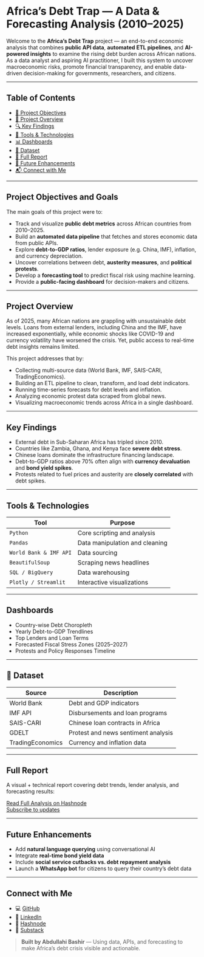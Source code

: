 # Africa’s Debt Trap — A Data & Forecasting Analysis (2010–2025)

Welcome to the **Africa’s Debt Trap** project — an end-to-end economic analysis that combines **public API data**, **automated ETL pipelines**, and **AI-powered insights** to examine the rising debt burden across African nations. As a data analyst and aspiring AI practitioner, I built this system to uncover macroeconomic risks, promote financial transparency, and enable data-driven decision-making for governments, researchers, and citizens.

---

## Table of Contents

- [🎯 Project Objectives](#-project-objectives)
- [📘 Project Overview](#-project-overview)
- [🔍 Key Findings](#-key-findings)
- [🧰 Tools & Technologies](#-tools--technologies)
- [📊 Dashboards](#-dashboards)
- [🧾 Dataset](#-dataset)
- [📄 Full Report](#-full-report)
- [🧠 Future Enhancements](#-future-enhancements)
- [📬 Connect with Me](#-connect-with-me)

---

## Project Objectives and Goals

The main goals of this project were to:

- Track and visualize **public debt metrics** across African countries from 2010–2025.
- Build an **automated data pipeline** that fetches and stores economic data from public APIs.
- Explore **debt-to-GDP ratios**, lender exposure (e.g. China, IMF), inflation, and currency depreciation.
- Uncover correlations between debt, **austerity measures**, and **political protests**.
- Develop a **forecasting tool** to predict fiscal risk using machine learning.
- Provide a **public-facing dashboard** for decision-makers and citizens.

---

## Project Overview

As of 2025, many African nations are grappling with unsustainable debt levels. Loans from external lenders, including China and the IMF, have increased exponentially, while economic shocks like COVID-19 and currency volatility have worsened the crisis. Yet, public access to real-time debt insights remains limited.

This project addresses that by:

- Collecting multi-source data (World Bank, IMF, SAIS-CARI, TradingEconomics).
- Building an ETL pipeline to clean, transform, and load debt indicators.
- Running time-series forecasts for debt levels and inflation.
- Analyzing economic protest data scraped from global news.
- Visualizing macroeconomic trends across Africa in a single dashboard.

---

## Key Findings

- External debt in Sub-Saharan Africa has tripled since 2010.
- Countries like Zambia, Ghana, and Kenya face **severe debt stress**.
- Chinese loans dominate the infrastructure financing landscape.
- Debt-to-GDP ratios above 70% often align with **currency devaluation** and **bond yield spikes**.
- Protests related to fuel prices and austerity are **closely correlated** with debt spikes.

---

## Tools & Technologies

| Tool | Purpose |
|------|---------|
| `Python` | Core scripting and analysis |
| `Pandas` | Data manipulation and cleaning |
| `World Bank & IMF API` | Data sourcing |
| `BeautifulSoup` | Scraping news headlines |
| `SQL / BigQuery` | Data warehousing |
| `Plotly / Streamlit` | Interactive visualizations |

---

## Dashboards

- Country-wise Debt Choropleth  
- Yearly Debt-to-GDP Trendlines  
- Top Lenders and Loan Terms  
- Forecasted Fiscal Stress Zones (2025–2027)  
- Protests and Policy Responses Timeline  

---

## 🧾 Dataset

| Source | Description |
|--------|-------------|
| World Bank | Debt and GDP indicators |
| IMF API | Disbursements and loan programs |
| SAIS-CARI | Chinese loan contracts in Africa |
| GDELT | Protest and news sentiment analysis |
| TradingEconomics | Currency and inflation data |

---

## Full Report

A visual + technical report covering debt trends, lender analysis, and forecasting results:

[Read Full Analysis on Hashnode](https://abdullahybashir.hashnode.dev)  
[Subscribe to updates](https://yourusername.substack.com)

---

## Future Enhancements

- Add **natural language querying** using conversational AI  
- Integrate **real-time bond yield data**  
- Include **social service cutbacks vs. debt repayment analysis**  
- Launch a **WhatsApp bot** for citizens to query their country’s debt data  

---

## Connect with Me

- 💻 [GitHub](https://github.com/Abdllahy)  
- 🧠 [LinkedIn](https://linkedin.com/in/abdullahybashir)  
- 📰 [Hashnode](https://abdullahybashir.hashnode.dev)  
- 📩 [Substack](https://yourusername.substack.com)

> **Built by Abdullahi Bashir** — Using data, APIs, and forecasting to make Africa’s debt crisis visible and actionable.
